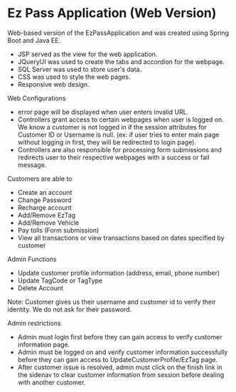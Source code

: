 # Ez Pass Application (Web Version)
Web-based version of the EzPassApplication and was created using Spring Boot and Java EE.

- JSP served as the view for the web application.
- JQueryUI was used to create the tabs and accordion for the webpage.
- SQL Server was used to store user's data.
- CSS was used to style the web pages.
- Responsive web design.

Web Configurations
- error page will be displayed when user enters invalid URL.
- Controllers grant access to certain webpages when user is logged on. We know a customer is not logged in if the session attributes for Customer ID or Username is null.
(ex: if user tries to enter main page without logging in first, they will be redirected to login page).
- Controllers are also responsible for processing form submissions and redirects user to their respective webpages with a success or fail message.


Customers are able to
- Create an account
- Change Password
- Recharge account
- Add/Remove EzTag 
- Add/Remove Vehicle
- Pay tolls (Form submission)
- View all transactions or view transactions based on dates specified by customer

Admin Functions
- Update customer profile information (address, email, phone number) 
- Update TagCode or TagType
- Delete Account 

Note: Customer gives us their username and customer id to verify their identity. We do not ask for their password.

Admin restrictions
- Admin must login first before they can gain access to verify customer information page.
- Admin must be logged on and verify customer information successfully before they can gain access to UpdateCustomerProfile/EzTag page.
- After customer issue is resolved, admin must click on the finish link in the sidenav to clear customer information from session before dealing with another customer.

